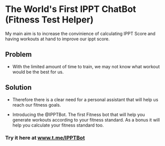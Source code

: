 # The World's First IPPT ChatBot (Fitness Test Helper)

My main aim is to increase the convinience of calculating IPPT Score and having workouts at hand to improve our ippt score.

## Problem
- With the limited amount of time to train, we may not know what workout would be the best for us.

## Solution
- Therefore there is a clear need for a personal assistant that will help us reach our fitness goals. 

- Introducing the @IPPTBot. The first Fitness bot that will help you generate workouts according to your fitness standard. As a bonus it will help you calculate your fitness standard too.


### Try it here at www.t.me/IPPTBot
